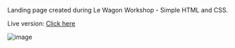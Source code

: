 
Landing page created during Le Wagon Workshop - Simple HTML and CSS.

Live version: [Click here](https://landing-lewag.netlify.app/)

![image](https://user-images.githubusercontent.com/65254818/117199825-0a6ad900-adc1-11eb-8890-f138c7413182.png)
